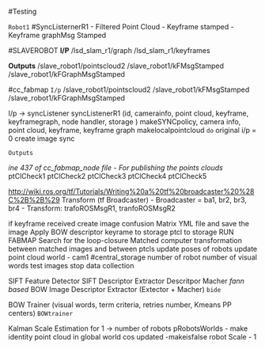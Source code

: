 #Testing

`Robot1`
#SyncListernerR1 
	- Filtered Point Cloud
	- Keyframe stamped
	- Keyframe graphMsg Stamped


#SLAVEROBOT 
**I/P**
/lsd_slam_r1/graph
/lsd_slam_r1/keyframes

**Outputs**
/slave_robot1/pointscloud2
/slave_robot1/kFMsgStamped
/slave_robot1/kFGraphMsgStamped


#cc_fabmap
`I/p`
/slave_robot1/pointscloud2
/slave_robot1/kFMsgStamped
/slave_robot1/kFGraphMsgStamped

I/p -> syncListener
        syncListenerR1 (id, camerainfo, point cloud, keyframe, keyframegraph, node handler, storage )
            makeSYNCpolicy, camera info, point cloud, keyframe, keyframe graph
            makelocalpointcloud
                `do` 
                original i/p = 0
                create image
                sync
                


`Outputs`

*ine 437 of cc_fabmap_node file - For publishing the points clouds*
ptClCheck1
ptClCheck2
ptClCheck3
ptClCheck4
ptClCheck5

http://wiki.ros.org/tf/Tutorials/Writing%20a%20tf%20broadcaster%20%28C%2B%2B%29
Transform  (tf Broadcaster)
    - Broadcaster = ba1, br2, br3, br4
    - Transform:    trafoROSMsgR1, tranfoROSMsgR2

if keyframe received
create 
    image
    confusion Matrix
    YML file
    and save the image
Apply
    BOW descriptor
    keyrame to storage
    ptcl to storage
RUN
    FABMAP
    Search for the loop-closure
    Matched
            computer transformation between matched images and between ptcls
            update poses of robots
            update point cloud
            world - cam1
#central_storage
number of robot
number of visual words
test images
stop data collection

SIFT Feature Detector
SIFT Descriptor Extractor
     Descritpor Macher                          *fann based*
BOW Image Descriptor Extractor (Extector + Macher)   `bide`

BOW Trainer (visual words, term criteria, retries number, Kmeans PP centers) `BOWtrainer`     

Kalman Scale Estimation
    for 1 -> number of robots
        pRobotsWorlds                                       - make identity
        point cloud in global world cos updated             -makeisfalse
        robot Scale                                         - 1